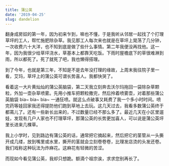 ```yaml
---
title: 蒲公英
date: '2019-04-25'
slug: dandelion
---
```


翻身成房奴的第一年，因为初来乍到，嘛也不懂，于是我听从邻居一起找了个打理草坪的工人，帮忙施肥除杂草。我见那工人每次来也就是在草坪上晃荡了几分钟，一次收费六十大洋，也不知到底是做了些什么事情。第二年我便没再找他。这一年，因为我很少给草坪浇水，草基本上都靠天吃饭。下雨时屋檐底下的草很难淋到雨，所以都死了。死了就死了吧，我也懒得搭理。

到了今年，也就是第三年，不知是不是去年没打理的缘故，上周末我往院子里一看，艾玛，草坪上的蒲公英可谓长势喜人。我都快哭了。

看着这一大片黄灿灿的蒲公英脑袋，第二天我立刻奔去沃尔玛拖回一袋除杂草颗粒，外加一壶杂草喷雾。先用小推车把颗粒撒完，然后拎着喷雾壶，对着那些蒲公英脑袋 bia~ bia~ bia~ 一通狂喷。就这么点破事又耗费了我一个多小时时间。喷完药等娃回家我还得提防他们跑到草地上去玩。这几天过去，我看多数蒲公英终于都蔫儿了。还有一些新长出来的，不过数量已经不那么多了。最近几天在小区里遛娃，发现有几户人家也不打理草坪，那蒲公英的长势更加喜人，可以说是蒲公英坪里长进来几棵草。

我上小学时，见到路边有蒲公英的话，通常把它摘起来，然后把它的茎管从一头撕开成几缕，放到嘴里或水里，撕开的茎就会立刻卷卷卷，比理发店烫的头发还卷。我们戏称这种玩法为炸麻花。这麻花有轻微的苦涩。

而现如今看见蒲公英，我却只想跪。额滴个祖宗诶，求求您别再长了。
